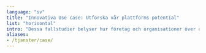 ```yaml
---
language: "sv"
title: "Innovativa Use case: Utforska vår plattforms potential"
list: "horisontal"
intro: "Dessa fallstudier belyser hur företag och organisationer över olika sektorer har utnyttjat vår molninfrastruktur för att driva innovation, effektivisera drift och säkra kritiska data."
aliases:
- /tjanster/case/
---
```


